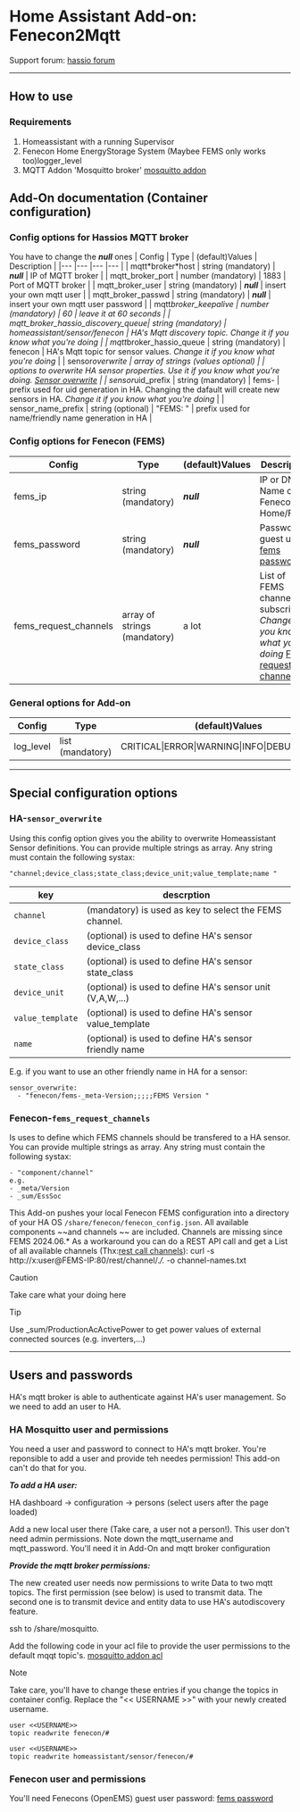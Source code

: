 # Home Assistant Add-on: Fenecon2Mqtt

Support forum: [hassio forum]

---

## How to use

### Requirements

1. Homeassistant with a running Supervisor
2. Fenecon Home EnergyStorage System (Maybee FEMS only works too)logger_level
3. MQTT Addon 'Mosquitto broker' [mosquitto addon]

## Add-On documentation (Container configuration)

### Config options for Hassios MQTT broker

You have to change the **_null_** ones
| Config | Type | (default)Values | Description |
|--- |--- |--- |--- |
| mqtt\*broker\*host | string (mandatory) | **_null_** | IP of MQTT broker |
| mqtt_broker_port | number (mandatory) | 1883 | Port of MQTT broker |
| mqtt_broker_user | string (mandatory) | **_null_** | insert your own mqtt user |
| mqtt_broker_passwd | string (mandatory) | **_null_** | insert your own mqtt user password |
| mqtt*broker_keepalive | number (mandatory) | 60 | leave it at 60 seconds |
| mqtt_broker_hassio_discovery_queue| string (mandatory) | homeassistant/sensor/fenecon | HA's Mqtt discovery topic. _Change it if you know what you're doing_ |
| mqtt*broker_hassio_queue | string (mandatory) | fenecon | HA's Mqtt topic for sensor values. _Change it if you know what you're doing_ |
| sensor*overwrite | array of strings (values optional) | | options to overwrite HA sensor properties. _Use it if you know what you're doing._ [Sensor overwrite] |
| sensor*uid_prefix | string (mandatory) | fems- | prefix used for uid generation in HA. Changing the dafault will create new sensors in HA. _Change it if you know what you're doing_ |
| sensor_name_prefix | string (optional) | "FEMS: " | prefix used for name/friendly name generation in HA |

### Config options for Fenecon (FEMS)

| Config                | Type                         | (default)Values | Description                                                                                           |
| --------------------- | ---------------------------- | --------------- | ----------------------------------------------------------------------------------------------------- |
| fems_ip               | string (mandatory)           | **_null_**      | IP or DNS Name of Fenecon Home/FEMS                                                                   |
| fems_password         | string (mandatory)           | **_null_**      | Password of guest user [fems password]                                                                               |
| fems_request_channels | array of strings (mandatory) | a lot           | List of FEMS channels to subscribe. _Change it if you know what you're doing_ [FEMS request channels] |

### General options for Add-on

| Config    | Type             | (default)Values                               | Description      |
| --------- | ---------------- | --------------------------------------------- | ---------------- |
| log_level | list (mandatory) | CRITICAL\|ERROR\|WARNING\|INFO\|DEBUG\|NOTSET | Add-on Log Level |

---

## Special configuration options

### HA-`sensor_overwrite`

Using this config option gives you the ability to overwrite Homeassistant Sensor definitions. You can provide multiple strings as array. Any string must contain the following systax:

```
"channel;device_class;state_class;device_unit;value_template;name "
```

| key              | descrption                                                |
| ---------------- | --------------------------------------------------------- |
| `channel`        | (mandatory) is used as key to select the FEMS channel.    |
| `device_class`   | (optional) is used to define HA's sensor device_class     |
| `state_class`    | (optional) is used to define HA's sensor state_class      |
| `device_unit`    | (optional) is used to define HA's sensor unit (V,A,W,...) |
| `value_template` | (optional) is used to define HA's sensor value_template   |
| `name`           | (optional) is used to define HA's sensor friendly name    |

E.g. if you want to use an other friendly name in HA for a sensor:

```.csv
sensor_overwrite:
  - "fenecon/fems-_meta-Version;;;;;FEMS Version "
```

### Fenecon-`fems_request_channels`

Is uses to define which FEMS channels should be transfered to a HA sensor.
You can provide multiple strings as array. Any string must contain the following systax:

```
- "component/channel"
e.g.
- _meta/Version
- _sum/EssSoc
```

This Add-on pushes your local Fenecon FEMS configuration into a directory of your HA OS `/share/fenecon/fenecon_config.json`. All available components  ~~and channels ~~ are included. Channels are missing since FEMS 2024.06.*
As a workaround you can do a REST API call and get a List of all available channels (Thx:[rest call channels]): curl -s http://x:user@FEMS-IP:80/rest/channel/.*/.* -o channel-names.txt

> [!CAUTION]
> Take care what your doing here

> [!TIP]
> Use _sum/ProductionAcActivePower to get power values of external connected sources (e.g. inverters,...) 

---

## Users and passwords

HA's mqtt broker is able to authenticate against HA's user management. So we need to add an user to HA.

### HA Mosquitto user and permissions

You need a user and password to connect to HA's mqtt broker. You're reponsible to add a user and provide teh needes permission! This add-on can't do that for you.

**_To add a HA user:_**

HA dashboard -> configuration -> persons (select users after the page loaded)

Add a new local user there (Take care, a user not a person!). This user don't need admin permissions. Note down the mqtt_username and mqtt_password. You'll need it in Add-On and mqtt broker configuration

**_Provide the mqtt broker permissions:_**

The new created user needs now permissions to write Data to two mqtt topics. The first permission (see below) is used to transmit data. The second one is to transmit device and entity data to use HA's autodiscovery feature.

ssh to /share/mosquitto.

Add the following code in your acl file to provide the user permissions to the default mqqt topic's. [mosquitto addon acl]

> [!NOTE]
> Take care, you'll have to change these entries if you change the topics in container config. Replace the "<< USERNAME >>" with your newly created username.

```
user <<USERNAME>>
topic readwrite fenecon/#

user <<USERNAME>>
topic readwrite homeassistant/sensor/fenecon/#
```

### Fenecon user and permissions

You'll need Fenecons (OpenEMS) guest user password: [fems password]


[mosquitto addon]: https://github.com/home-assistant/addons/tree/master/mosquitto
[mosquitto addon acl]: https://github.com/home-assistant/addons/blob/master/mosquitto/DOCS.md#access-control-lists-acls
[sensor overwrite]: #ha-sensor_overwrite
[fems request channels]: #fenecon-fems_request_channels
[fems password]: https://letmegooglethat.com/?q=fenecon+guest+user+password
[hassio forum]: https://community.home-assistant.io/t/add-on-fenecon2mqtt-connect-fenecon-home-openems-energy-storage-systems-to-homeassistant/561823
[rest call channels]: https://community.home-assistant.io/t/add-on-fenecon2mqtt-connect-fenecon-home-openems-energy-storage-systems-to-homeassistant/561823/36
